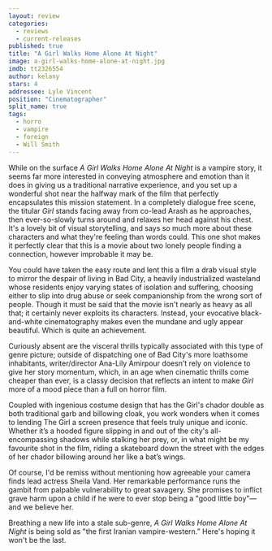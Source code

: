 ```yaml
---
layout: review
categories: 
  - reviews
  - current-releases
published: true
title: "A Girl Walks Home Alone At Night"
image: a-girl-walks-home-alone-at-night.jpg
imdb: tt2326554
author: kelany
stars: 4
addressee: Lyle Vincent
position: "Cinematographer"
split_name: true
tags: 
  - horro
  - vampire
  - foreign
  - Will Smith
---
```


While on the surface _A Girl Walks Home Alone At Night_ is a vampire story, it seems far more interested in conveying atmosphere and emotion than it does in giving us a traditional narrative experience, and you set up a wonderful shot near the halfway mark of the film that perfectly encapsulates this mission statement. In a completely dialogue free scene, the titular _Girl_ stands facing away from co-lead Arash as he approaches, then ever-so-slowly turns around and relaxes her head against his chest. It's a lovely bit of visual storytelling, and says so much more about these characters and what they're feeling than words could. This one shot makes it perfectly clear that this is a movie about two lonely people finding a connection, however improbable it may be.  

You could have taken the easy route and lent this a film a drab visual style to mirror the despair of living in Bad City, a heavily industrialized wasteland whose residents enjoy varying states of isolation and suffering, choosing either to slip into drug abuse or seek companionship from the wrong sort of people. Though it must be said that the movie isn't nearly as heavy as all that; it certainly never exploits its characters. Instead, your evocative black-and-white cinematography makes even the mundane and ugly appear beautiful. Which is quite an achievement.  

Curiously absent are the visceral thrills typically associated with this type of genre picture; outside of dispatching one of Bad City's more loathsome inhabitants, writer/director Ana-Lily Amirpour doesn’t rely on violence to give her story momentum, which, in an age when cinematic thrills come cheaper than ever, is a classy decision that reflects an intent to make _Girl_ more of a mood piece than a full on horror film.

Coupled with ingenious costume design that has the Girl's chador double as both traditional garb and billowing cloak, you work wonders when it comes to lending The Girl a screen presence that feels truly unique and iconic.  Whether it’s a hooded figure slipping in and out of the city's all-encompassing shadows while stalking her prey, or, in what might be my favourite shot in the film, riding a skateboard down the street with the edges of her chador billowing around her like  a bat’s wings.  

Of course, I'd be remiss without mentioning how agreeable your camera finds lead actress Sheila Vand. Her remarkable performance runs the gambit from palpable vulnerability to great savagery. She promises to inflict grave harm upon a child if he were to ever stop being a "good little boy"—and we believe her. 

Breathing a new life into a stale sub-genre, _A Girl Walks Home Alone At Night_ is being sold as "the first Iranian vampire-western.”  Here's hoping it won't be the last.